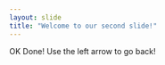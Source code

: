 ```yaml
---
layout: slide
title: "Welcome to our second slide!"
---
```

OK Done!
Use the left arrow to go back!

